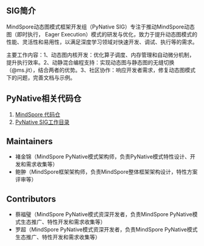 ## SIG简介

MindSpore动态图模式框架开发组（PyNative SIG）专注于推动MindSpore动态图（即时执行， Eager Execution）模式的研发与优化，致力于提升动态图模式的性能、灵活性和易用性，以满足深度学习领域对快速开发、调试、执行等的需求。

主要工作内容​​：
​1、​动态图内核开发​​：优化算子调度、内存管理和自动微分机制，提升执行效率。
​2、动静​混合编程支持​​：实现动态图与静态图的无缝切换（@ms.jit），结合两者的优势。
​3、​社区协作​​：响应开发者需求，修复动态图模式下的问题，完善文档与示例。

## PyNative相关代码仓

1. [MindSpore 代码仓](https://gitee.com/mindspore/mindspore)
2. [PyNative SIG工作目录](https://gitee.com/mindspore/community/tree/master/sigs/pynative)

## Maintainers

* 褚金锦（MindSpore PyNative模式架构师，负责PyNative模式特性设计、开发和需求收集等）
* 鲍翀（MindSpore框架架构师，负责MindSpore整体框架架构设计，特性方案评审等）

## Contributors

* 蔡福璧（MindSpore PyNative模式资深开发者，负责MindSpore PyNative模式生态推广、特性开发和需求收集等）
* 罗超（MindSpore PyNative模式资深开发者，负责MindSpore PyNative模式生态推广、特性开发和需求收集等）
